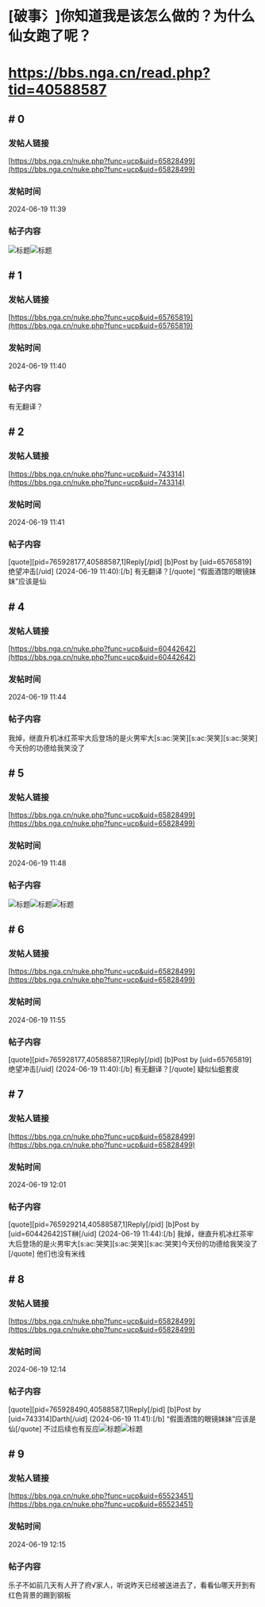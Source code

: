 # [破事氵]你知道我是该怎么做的？为什么仙女跑了呢？
# https://bbs.nga.cn/read.php?tid=40588587

## \# 0
### 发帖人链接
[https://bbs.nga.cn/nuke.php?func=ucp&uid=65828499](https://bbs.nga.cn/nuke.php?func=ucp&uid=65828499)
### 发帖时间
2024-06-19 11:39
### 帖子内容
![标题](https://img.nga.178.com/attachments/mon_202406/19/bwQsuaa-e32oZaT1kSex-sg.jpg)![标题](https://img.nga.178.com/attachments/mon_202406/19/bwQsuaa-k39lK2qT1kSej-sg.jpg)
## \# 1
### 发帖人链接
[https://bbs.nga.cn/nuke.php?func=ucp&uid=65765819](https://bbs.nga.cn/nuke.php?func=ucp&uid=65765819)
### 发帖时间
2024-06-19 11:40
### 帖子内容
有无翻译？
## \# 2
### 发帖人链接
[https://bbs.nga.cn/nuke.php?func=ucp&uid=743314](https://bbs.nga.cn/nuke.php?func=ucp&uid=743314)
### 发帖时间
2024-06-19 11:41
### 帖子内容
[quote][pid=765928177,40588587,1]Reply[/pid] [b]Post by [uid=65765819]绝望冲击[/uid] (2024-06-19 11:40):[/b]
有无翻译？[/quote]
“假面酒馆的眼镜妹妹”应该是仙
## \# 4
### 发帖人链接
[https://bbs.nga.cn/nuke.php?func=ucp&uid=60442642](https://bbs.nga.cn/nuke.php?func=ucp&uid=60442642)
### 发帖时间
2024-06-19 11:44
### 帖子内容
我焯，继直升机冰红茶牢大后登场的是火男牢大[s:ac:哭笑][s:ac:哭笑][s:ac:哭笑]今天份的功德给我笑没了
## \# 5
### 发帖人链接
[https://bbs.nga.cn/nuke.php?func=ucp&uid=65828499](https://bbs.nga.cn/nuke.php?func=ucp&uid=65828499)
### 发帖时间
2024-06-19 11:48
### 帖子内容
![标题](https://img.nga.178.com/attachments/mon_202406/19/bwQsuac-12jxK2lT1kSea-sg.jpg)![标题](https://img.nga.178.com/attachments/mon_202406/19/bwQsuac-g290K2eT1kSe8-sg.jpg)![标题](https://img.nga.178.com/attachments/mon_202406/19/bwQsuac-a0e9K2fT1kSea-sg.jpg)
## \# 6
### 发帖人链接
[https://bbs.nga.cn/nuke.php?func=ucp&uid=65828499](https://bbs.nga.cn/nuke.php?func=ucp&uid=65828499)
### 发帖时间
2024-06-19 11:55
### 帖子内容
[quote][pid=765928177,40588587,1]Reply[/pid] [b]Post by [uid=65765819]绝望冲击[/uid] (2024-06-19 11:40):[/b]
有无翻译？[/quote]
疑似仙蛆套皮
## \# 7
### 发帖人链接
[https://bbs.nga.cn/nuke.php?func=ucp&uid=65828499](https://bbs.nga.cn/nuke.php?func=ucp&uid=65828499)
### 发帖时间
2024-06-19 12:01
### 帖子内容
[quote][pid=765929214,40588587,1]Reply[/pid] [b]Post by [uid=60442642]ST榊[/uid] (2024-06-19 11:44):[/b]
我焯，继直升机冰红茶牢大后登场的是火男牢大[s:ac:哭笑][s:ac:哭笑][s:ac:哭笑]今天份的功德给我笑没了[/quote]
他们也没有米线
## \# 8
### 发帖人链接
[https://bbs.nga.cn/nuke.php?func=ucp&uid=65828499](https://bbs.nga.cn/nuke.php?func=ucp&uid=65828499)
### 发帖时间
2024-06-19 12:14
### 帖子内容
[quote][pid=765928490,40588587,1]Reply[/pid] [b]Post by [uid=743314]Darth[/uid] (2024-06-19 11:41):[/b]
“假面酒馆的眼镜妹妹”应该是仙[/quote]
不过后续也有反应![标题](https://img.nga.178.com/attachments/mon_202406/19/bwQ8zs5-7xycZeT1kShs-1n5.jpg)![标题](https://img.nga.178.com/attachments/mon_202406/19/bwQ8zs5-aj19ZmT3cShs-1km.jpg)
## \# 9
### 发帖人链接
[https://bbs.nga.cn/nuke.php?func=ucp&uid=65523451](https://bbs.nga.cn/nuke.php?func=ucp&uid=65523451)
### 发帖时间
2024-06-19 12:15
### 帖子内容
乐子不如前几天有人开了府√家人，听说昨天已经被送进去了，看看仙哪天开到有红色背景的踢到钢板
